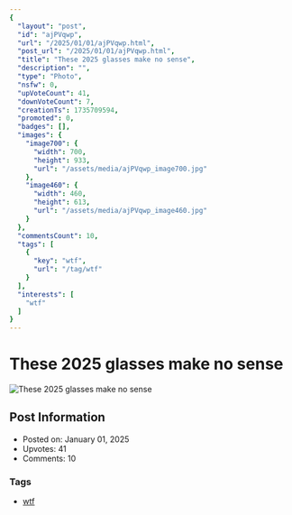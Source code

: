 ```yaml
---
{
  "layout": "post",
  "id": "ajPVqwp",
  "url": "/2025/01/01/ajPVqwp.html",
  "post_url": "/2025/01/01/ajPVqwp.html",
  "title": "These 2025 glasses make no sense",
  "description": "",
  "type": "Photo",
  "nsfw": 0,
  "upVoteCount": 41,
  "downVoteCount": 7,
  "creationTs": 1735709594,
  "promoted": 0,
  "badges": [],
  "images": {
    "image700": {
      "width": 700,
      "height": 933,
      "url": "/assets/media/ajPVqwp_image700.jpg"
    },
    "image460": {
      "width": 460,
      "height": 613,
      "url": "/assets/media/ajPVqwp_image460.jpg"
    }
  },
  "commentsCount": 10,
  "tags": [
    {
      "key": "wtf",
      "url": "/tag/wtf"
    }
  ],
  "interests": [
    "wtf"
  ]
}
---
```


# These 2025 glasses make no sense

![These 2025 glasses make no sense](/assets/media/ajPVqwp_image700.jpg)

## Post Information

- Posted on: January 01, 2025
- Upvotes: 41
- Comments: 10

### Tags

- [wtf](/tag/wtf)
